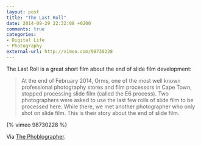 ```yaml
---
layout: post
title: "The Last Roll"
date: 2014-09-29 22:32:08 +0200
comments: true
categories: 
- Digital Life
- Photography
external-url: http://vimeo.com/98730228
---
```


The Last Roll is a great short film about the end of slide film development:

> At the end of February 2014, Orms, one of the most well known professional photography stores and film processors in Cape Town, stopped processing slide film (called the E6 process). Two photographers were asked to use the last few rolls of slide film to be processed here. While there, we met another photographer who only shot on slide film. This is their story about the end of slide film.

{% vimeo 98730228 %}

Via [The Phoblographer](http://www.thephoblographer.com/2014/09/29/last-roll-captures-emotional-end-slide-film-processing/).